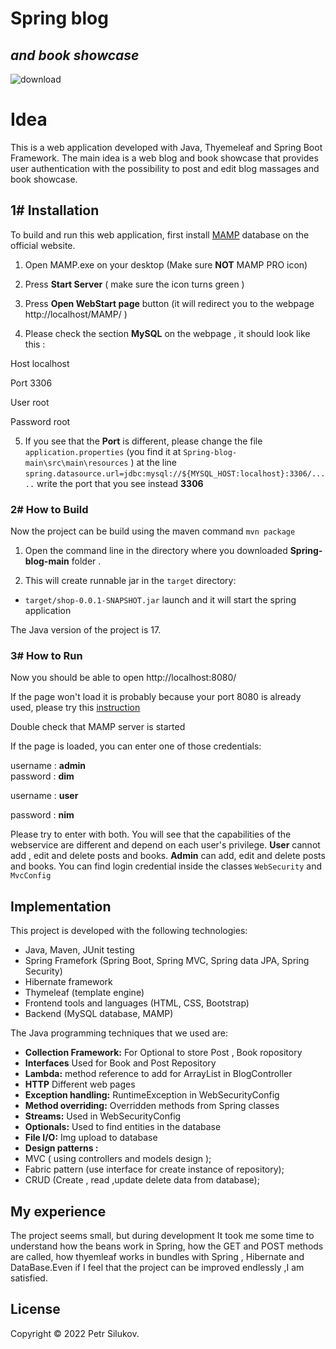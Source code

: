 # Spring blog

## _and book showcase_



![download](https://user-images.githubusercontent.com/79411486/189002023-4d8a0530-1f49-4f08-b701-1a06fd661a8d.png)









# Idea



This is a web application developed with Java, Thyemeleaf and Spring Boot Framework. 
The main idea is a web blog and book showcase that provides user authentication with the possibility to  post and edit  blog massages and book showcase. 





##  1# Installation







 To build and run this web application, first install [MAMP](https://www.mamp.info/) database on the official website.



1) Open MAMP.exe on your desktop (Make sure __NOT__  MAMP PRO icon)

2) Press __Start Server__ ( make sure the icon turns green )

3) Press __Open WebStart page__ button (it will redirect you to the webpage http://localhost/MAMP/ )

4) Please check the section  __MySQL__   on the webpage , it should look like this :

Host    localhost

Port    3306

User    root

Password    root



5) If you see that the  __Port__ is different, please change  the file  `application.properties`      (you find it at    `Spring-blog-main\src\main\resources` ) 
at  the line `spring.datasource.url=jdbc:mysql://${MYSQL_HOST:localhost}:3306/.....`  write the port that you see   instead  **3306** 











###  2# How to Build



Now the project can be build using the maven command `mvn package` 

1) Open the command line in the directory where you downloaded __Spring-blog-main__ folder . 

2) This will create  runnable jar in the `target` directory:

* `target/shop-0.0.1-SNAPSHOT.jar` launch and it will start the spring application



The Java version of the project is 17.





###  3# How to Run
Now you should be able to open  http://localhost:8080/

If the page won't load  it is  probably because your port 8080 is already used,  please try this [instruction](https://stackoverflow.com/questions/39632667/how-do-i-kill-the-process-currently-using-a-port-on-localhost-in-windows)

Double check that MAMP server is started

If the page is loaded, you can enter one of those credentials:

 username : __admin__     
 password :  __dim__

username : __user__

password : __nim__





Please  try to enter with both.
You will see that the capabilities  of the webservice are different and depend on each user's privilege.
__User__ cannot add , edit and delete posts and books.
__Admin__ can add, edit and delete posts and books.
You can find login credential  inside the classes  `WebSecurity`  and  `MvcConfig`



## Implementation



This project is  developed with the following technologies:

- Java, Maven, JUnit testing
- Spring Framefork (Spring Boot, Spring MVC, Spring data JPA, Spring Security)
- Hibernate framework
- Thymeleaf (template engine)
- Frontend tools and languages (HTML, CSS, Bootstrap)
- Backend (MySQL database, MAMP)



The Java programming techniques that we used are:

- **Collection Framework:**  For Optional to store Post , Book ropository 
- **Interfaces** Used for Book and Post Repository
- **Lambda:** method reference to add for ArrayList in BlogController
- **HTTP** Different web pages
- **Exception handling:** RuntimeException in  WebSecurityConfig
- **Method overriding:** Overridden methods from Spring classes
- **Streams:** Used in WebSecurityConfig
- **Optionals:** Used to find entities in the database 
- **File I/O:** Img upload to database
- **Design patterns :** 
- MVC ( using controllers and models design );
- Fabric pattern (use interface for create instance of repository); 
- CRUD (Create , read ,update delete data from database);





## My experience

The project seems small, but during development It took me some  time to understand how the beans work in Spring, how the GET and POST methods are called, how thyemleaf works in bundles with Spring , Hibernate and DataBase.Even if I feel that the project can be improved endlessly ,I am satisfied.







## License



Copyright © 2022 Petr Silukov.
